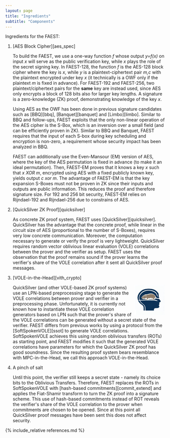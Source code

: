 ```yaml
---
layout: page
title: "Ingredients"
subtitle: "Components"
---
```


Ingredients for the FAEST:

1. [AES Block Cipher][aes_spec]

	To build the FAEST, we use a one-way function *f* whose output *y=f(x)* on input *x* will serve as the public verification key, while *x* plays the role of the secret signing key. In FAEST-128,  the function *f* is the AES-128 block cipher where the key is *x*, while *y* is a plaintext-ciphertext pair *m,c* with the plaintext  encrypted under key *x* (it technically is  a OWF only if the plaintext *m* is fixed in advance). For FAEST-192 and FAEST-256, two plaintext/ciphertext pairs for the **same** key are instead used, since AES only encrypts a block of 128 bits also for larger key lengths. A signature is a zero-knowledge  (ZK) proof, demonstrating knowledge of the key *x*.

	Using AES as the OWF has been done in previous signature candidates such as [BBQ][bbq], [Banquet][banquet] and [Limbo][limbo]. Similar to BBQ and follow-ups, FAEST exploits that the only non-linear operation of the AES cipher is the S-Box, which is an inversion over a small field (and can be efficiently proven in ZK). Similar to BBQ and Banquet, FAEST requires that the input of each S-box during key scheduling and encryption is non-zero, a requirement whose security impact has been analyzed in BBQ.

	FAEST can additionally use the Even-Mansour (EM) version of AES, where the key of the AES permutation is fixed in advance (to make it an ideal permutation). Then, FAEST-EM proves that it knows a key *x* such that *x XOR m*, encrypted using AES with a fixed publicly known key, yields output *c xor m*. The advantage of FAEST-EM is that the key expansion S-Boxes must not be proven in ZK since their inputs and outputs are public information. This reduces the proof and therefore signature size. For 192 and 256 bit security, FAEST-EM relies on Rijndael-192 and Rijndael-256 due to constrains of AES.

2. [QuickSilver ZK Proof][quicksilver]

	As concrete ZK proof system, FAEST uses [QuickSilver][quicksilver]. QuickSilver has the advantage that the concrete proof, while linear in the circuit size of AES (proportional to the number of S-Boxes), requires very low concrete communication. Moreover, the computation necessary to generate or verify the proof is very lightweight. QuickSilver requires random vector oblivious linear evaluation (VOLE) correlations between the prover and the verifier as setup. FAEST uses the observation that the proof remains sound if the prover learns the verifier's share of the VOLE correlation after it sent all QuickSilver proof messages.

3. [VOLE-in-the-Head][vith_crypto]

	<img src="/assets/vith.png" alt="A vole in the head of a person" style="float:right;width:20%;">
	QuickSilver (and other VOLE-based ZK proof systems) use an LPN-based preprocessing stage to generate the VOLE correlations between prover and verifier in a preprocessing phase. Unfortunately, it is currently not known how to instantiate these VOLE correlation generators based on LPN such that the prover's share of the VOLE correlations can be generated without a secret state of the verifier. FAEST differs from previous works by using a protocol from the [SoftSpokenVOLE][ssot] to generate VOLE correlations. SoftSpokenVOLE achieves this using random oblivious transfers (ROTs) as starting point, and FAEST  modifies it such that the generated VOLE correlations have parameters for which the QuickSilver ZK proof has good soundness. Since the resulting proof system bears resemblance with MPC-in-the-Head, we call this approach VOLE-in-the-Head.

4. A pinch of salt

	Until this point, the verifier still keeps a secret state - namely its choice bits to the Oblivious Transfers. Therefore, FAEST replaces the ROTs in SoftSpokenVOLE with [hash-based commitments][commit_extend] and applies the Fiat-Shamir transform to turn the ZK proof into a signature scheme. This use of hash-based commitments instead of ROT reveals the verifier's share of the VOLE correlation to the prover when commitments are chosen to be opened. Since at this point all QuickSilver proof messages have been sent this does not affect security.

{% include_relative references.md %}
